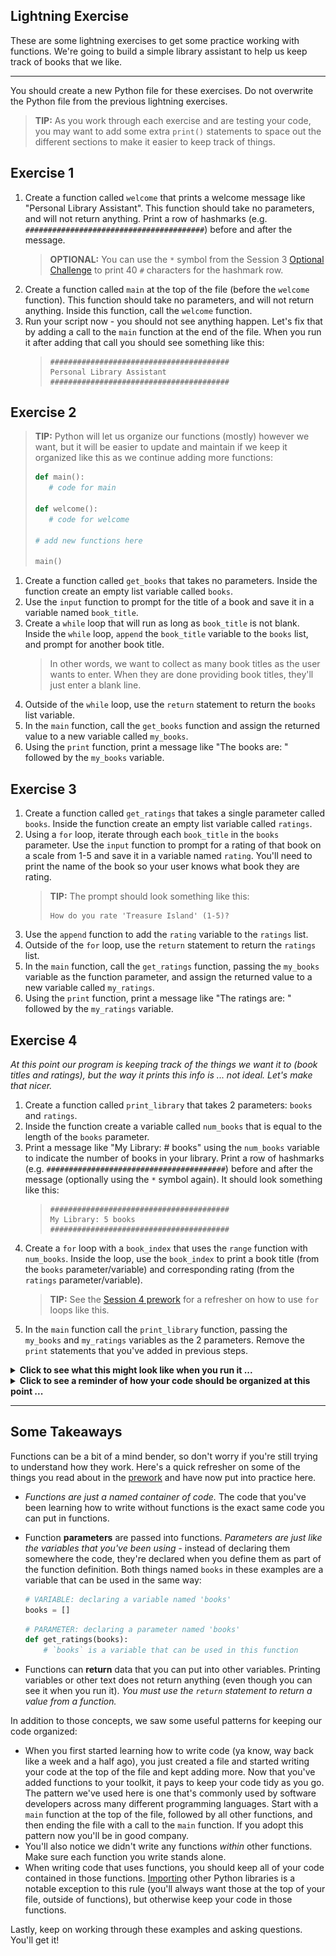 ## Lightning Exercise

These are some lightning exercises to get some practice working with functions. We're going to build a simple library assistant to help us keep track of books that we like.

---

You should create a new Python file for these exercises. Do not overwrite the Python file from the previous lightning exercises.

> **TIP:** As you work through each exercise and are testing your code, you may want to add some extra `print()` statements to space out the different sections to make it easier to keep track of things.

## Exercise 1

1. Create a function called `welcome` that prints a welcome message like "Personal Library Assistant". This function should take no parameters, and will not return anything. Print a row of hashmarks (e.g. `########################################`) before and after the message.
    > **OPTIONAL:** You can use the `*` symbol from the Session 3 [Optional Challenge](../../session3/classroom/challenge.md#concatenating-strings-multiple-times) to print 40 `#` characters for the hashmark row.
1. Create a function called `main` at the top of the file (before the `welcome` function). This function should take no parameters, and will not return anything. Inside this function, call the `welcome` function.
1. Run your script now - you should not see anything happen. Let's fix that by adding a call to the `main` function at the end of the file. When you run it after adding that call you should see something like this:
    > ```
    > ########################################
    > Personal Library Assistant
    > ########################################

## Exercise 2

> **TIP:** Python will let us organize our functions (mostly) however we want, but it will be easier to update and maintain if we keep it organized like this as we continue adding more functions:
> ```python
> def main():
>    # code for main
>
> def welcome():
>    # code for welcome
>
> # add new functions here
>
> main()
> ```

1. Create a function called `get_books` that takes no parameters. Inside the function create an empty list variable called `books`.
1. Use the `input` function to prompt for the title of a book and save it in a variable named `book_title`.
1. Create a `while` loop that will run as long as `book_title` is not blank. Inside the `while` loop, `append` the `book_title` variable to the `books` list, and prompt for another book title.
    > In other words, we want to collect as many book titles as the user wants to enter. When they are done providing book titles, they'll just enter a blank line.
1. Outside of the `while` loop, use the `return` statement to return the `books` list variable.
1. In the `main` function, call the `get_books` function and assign the returned value to a new variable called `my_books`.
1. Using the `print` function, print a message like "The books are: " followed by the `my_books` variable.

## Exercise 3

1. Create a function called `get_ratings` that takes a single parameter called `books`. Inside the function create an empty list variable called `ratings`.
1. Using a `for` loop, iterate through each `book_title` in the `books` parameter. Use the `input` function to prompt for a rating of that book on a scale from 1-5 and save it in a variable named `rating`. You'll need to print the name of the book so your user knows what book they are rating.
    > **TIP:** The prompt should look something like this:
    > ```
    > How do you rate 'Treasure Island' (1-5)?
    > ```
1. Use the `append` function to add the `rating` variable to the `ratings` list.
1. Outside of the `for` loop, use the `return` statement to return the `ratings` list.
1. In the `main` function, call the `get_ratings` function, passing the `my_books` variable as the function parameter, and assign the returned value to a new variable called `my_ratings`.
1. Using the `print` function, print a message like "The ratings are: " followed by the `my_ratings` variable.

## Exercise 4

*At this point our program is keeping track of the things we want it to (book titles and ratings), but the way it prints this info is ... not ideal. Let's make that nicer.*

1. Create a function called `print_library` that takes 2 parameters: `books` and `ratings`.
1. Inside the function create a variable called `num_books` that is equal to the length of the `books` parameter.
1. Print a message like "My Library: # books" using the `num_books` variable to indicate the number of books in your library. Print a row of hashmarks (e.g. `########################################`) before and after the message (optionally using the `*` symbol again). It should look something like this:
    > ```
    > ########################################
    > My Library: 5 books
    > ########################################
1. Create a `for` loop with a `book_index` that uses the `range` function with `num_books`. Inside the loop, use the `book_index` to print a book title (from the `books` parameter/variable) and corresponding rating (from the `ratings` parameter/variable).
    > **TIP:** See the [Session 4 prework](../../session4/prework/for_loop.md#get-a-list-index-with-range-and-len) for a refresher on how to use `for` loops like this.
1. In the `main` function call the `print_library` function, passing the `my_books` and `my_ratings` variables as the 2 parameters. Remove the `print` statements that you've added in previous steps.

<details>
<summary>
<b>Click to see what this might look like when you run it ...</b>
</summary>

![](library.svg)

</details>

<details>
<summary>
<b>Click to see a reminder of how your code should be organized at this point ...</b>
</summary>

```python
def main():
    welcome()
    my_books = get_books()
    my_ratings = get_ratings(my_books)
    print_library(my_books, my_ratings)

def welcome():
    # code for welcome

def get_books():
    # code for get_books

def get_ratings(books):
    # code for get_ratings

def print_library(books, ratings):
    # code for print_library

main()


```
</details>

---

## Some Takeaways

Functions can be a bit of a mind bender, so don't worry if you're still trying to understand how they work. Here's a quick refresher on some of the things you read about in the [prework](../prework/functions.md) and have now put into practice here.

- *Functions are just a named container of code.* The code that you've been learning how to write without functions is the exact same code you can put in functions.
- Function **parameters** are passed into functions. *Parameters are just like the variables that you've been using* - instead of declaring them somewhere the code, they're declared when you define them as part of the function definition. Both things named `books` in these examples are a variable that can be used in the same way:
    ```python
    # VARIABLE: declaring a variable named 'books'
    books = []
    ```

    ```python
    # PARAMETER: declaring a parameter named 'books'
    def get_ratings(books):
        # `books` is a variable that can be used in this function
    ```
- Functions can **return** data that you can put into other variables. Printing variables or other text does not return anything (even though you can see it when you run it). *You must use the `return` statement to return a value from a function.*

In addition to those concepts, we saw some useful patterns for keeping our code organized:

- When you first started learning how to write code (ya know, way back like a week and a half ago), you just created a file and started writing your code at the top of the file and kept adding more. Now that you've added functions to your toolkit, it pays to keep your code tidy as you go. The pattern we've used here is one that's commonly used by software developers across many different programming languages. Start with a `main` function at the top of the file, followed by all other functions, and then ending the file with a call to the `main` function. If you adopt this pattern now you'll be in good company.
- You'll also notice we didn't write any functions *within* other functions. Make sure each function you write stands alone.
- When writing code that uses functions, you should keep all of your code contained in those functions. [Importing](../prework/import_random.md) other Python libraries is a notable exception to this rule (you'll always want those at the top of your file, outside of functions), but otherwise keep your code in those functions.

Lastly, keep on working through these examples and asking questions. You'll get it!
